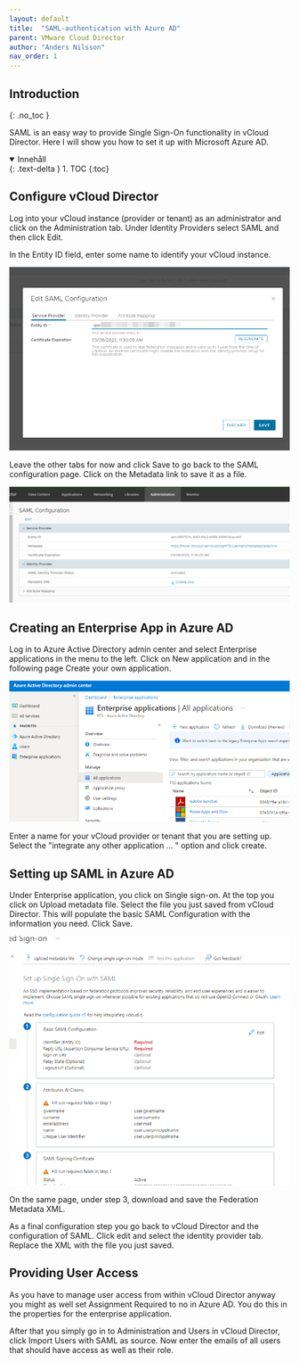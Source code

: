```yaml
---
layout: default
title:  "SAML-authentication with Azure AD"
parent: VMware Cloud Director
author: "Anders Nilsson"
nav_order: 1
---
```

## Introduction
{: .no_toc }

SAML is an easy way to provide Single Sign-On functionality in vCloud Director. Here I will show you how to set it up with Microsoft Azure AD.

<details open markdown="block">
  <summary>
    Innehåll
  </summary>
  {: .text-delta }
1. TOC
{:toc}
</details>

## Configure vCloud Director

Log into your vCloud instance (provider or tenant) as an administrator and click on the Administration tab. Under
Identity Providers select SAML and then click Edit. 

In the Entity ID field, enter some name to identify your vCloud instance.

![Entity ID](/assets/images/entityid.png)

Leave the other tabs for now and click Save to go back to the SAML configuration page. Click on the Metadata link to save it as a file.

![Metadata](/assets/images/metadata_link.png)

## Creating an Enterprise App in Azure AD

Log in to Azure Active Directory admin center and select Enterprise applications in the menu to the left. Click on New application and in the following page Create your own application.

![Azure AD](/assets/images/azuread.png)

Enter a name for your vCloud provider or tenant that you are setting up. Select the "integrate any other application ... " option and click create.


## Setting up SAML in Azure AD

Under Enterprise application, you click on Single sign-on. At the top you click on Upload metadata file. Select the file you just saved from vCloud Director. This will populate the basic SAML Configuration with the information you need. Click Save.

![SAML configuration](/assets/images/saml.png)

On the same page, under step 3, download and save the Federation Metadata XML.

As a final configuration step you go back to vCloud Director and the configuration of SAML. Click edit and select the identity provider tab. Replace the XML with the file you just saved.

## Providing User Access

As you have to manage user access from within vCloud Director anyway you might as well set Assignment Required to no in Azure AD. You do this in the properties for the enterprise application.

After that you simply go in to Administration and Users in vCloud Director, click Import Users with SAML as source. Now enter the emails of all users that should have access as well as their role.